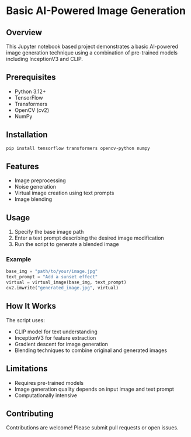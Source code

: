 # Basic AI-Powered Image Generation

## Overview
This Jupyter notebook based project demonstrates a basic AI-powered image generation technique using a combination of pre-trained models including InceptionV3 and CLIP.

## Prerequisites
- Python 3.12+
- TensorFlow
- Transformers
- OpenCV (cv2)
- NumPy

## Installation
```bash
pip install tensorflow transformers opencv-python numpy
```

## Features
- Image preprocessing
- Noise generation
- Virtual image creation using text prompts
- Image blending

## Usage
1. Specify the base image path
2. Enter a text prompt describing the desired image modification
3. Run the script to generate a blended image

### Example
```python
base_img = "path/to/your/image.jpg"
text_prompt = "Add a sunset effect"
virtual = virtual_image(base_img, text_prompt)
cv2.imwrite("generated_image.jpg", virtual)
```

## How It Works
The script uses:
- CLIP model for text understanding
- InceptionV3 for feature extraction
- Gradient descent for image generation
- Blending techniques to combine original and generated images

## Limitations
- Requires pre-trained models
- Image generation quality depends on input image and text prompt
- Computationally intensive

## Contributing
Contributions are welcome! Please submit pull requests or open issues.

